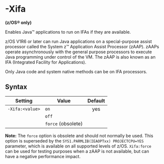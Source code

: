 <!--
* Copyright (c) 2017, 2019 IBM Corp. and others
*
* This program and the accompanying materials are made
* available under the terms of the Eclipse Public License 2.0
* which accompanies this distribution and is available at
* https://www.eclipse.org/legal/epl-2.0/ or the Apache
* License, Version 2.0 which accompanies this distribution and
* is available at https://www.apache.org/licenses/LICENSE-2.0.
*
* This Source Code may also be made available under the
* following Secondary Licenses when the conditions for such
* availability set forth in the Eclipse Public License, v. 2.0
* are satisfied: GNU General Public License, version 2 with
* the GNU Classpath Exception [1] and GNU General Public
* License, version 2 with the OpenJDK Assembly Exception [2].
*
* [1] https://www.gnu.org/software/classpath/license.html
* [2] http://openjdk.java.net/legal/assembly-exception.html
*
* SPDX-License-Identifier: EPL-2.0 OR Apache-2.0 OR GPL-2.0 WITH
* Classpath-exception-2.0 OR LicenseRef-GPL-2.0 WITH Assembly-exception
-->

# -Xifa

**(z/OS&reg; only)**

Enables Java&trade; applications to run on IFAs if they are available.

z/OS V1R6 or later can run Java applications on a special-purpose assist processor called the System z&trade; Application Assist Processor (zAAP). zAAPs operate asynchronously with the general purpose processors to execute Java programming under control of the VM. The zAAP is also known as an IFA (Integrated Facility for Applications).

Only Java code and system native methods can be on IFA processors.

## Syntax

| Setting         | Value              | Default                                                                            |
|-----------------|--------------------|:----------------------------------------------------------------------------------:|
| `-Xifa:<value>` | `on`               | <i class="fa fa-check" aria-hidden="true"></i><span class="sr-only">yes</span> |
|                 | `off`              |                                                                                    |
|                 | `force` (obsolete) |                                                                                    |

<i class="fa fa-pencil-square-o" aria-hidden="true"></i> **Note:** The `force` option is obsolete and should not normally be used. This option is superseded by the `SYS1.PARMLIB(IEAOPTxx) PROJECTCPU=YES` parameter, which is available on all supported levels of z/OS. `Xifa:force` can be used for testing purposes when a zAAP is not available, but can have a negative performance impact.



<!-- ==== END OF TOPIC ==== xifa.md ==== -->
